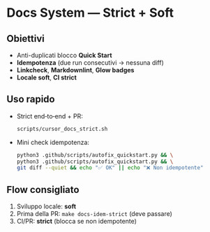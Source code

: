 # Docs System — Strict + Soft

## Obiettivi
- Anti-duplicati blocco **Quick Start**
- **Idempotenza** (due run consecutivi → nessuna diff)
- **Linkcheck**, **Markdownlint**, **Glow badges**
- **Locale soft**, **CI strict**

## Uso rapido
- Strict end‑to‑end + PR:  
  ```bash
  scripts/cursor_docs_strict.sh
  ```

* Mini check idempotenza:

  ```bash
  python3 .github/scripts/autofix_quickstart.py && \
  python3 .github/scripts/autofix_quickstart.py && \
  git diff --quiet && echo "✅ OK" || echo "❌ Non idempotente"
  ```

## Flow consigliato

1. Sviluppo locale: **soft**
2. Prima della PR: `make docs-idem-strict` (deve passare)
3. CI/PR: **strict** (blocca se non idempotente)
